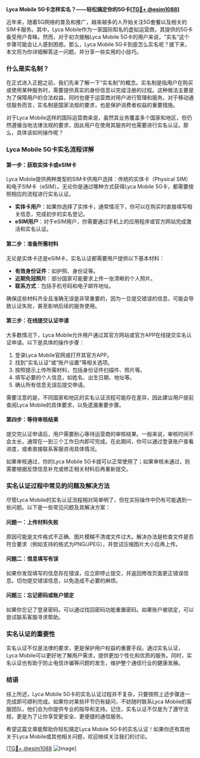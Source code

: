 **Lyca Mobile 5G卡怎样实名？——轻松搞定你的5G卡[[TG💪+ @esim1088](https://t.me/s/esim1088)]**

近年来，随着5G网络的普及和推广，越来越多的人开始关注5G套餐以及相关的SIM卡服务。其中，Lyca Mobile作为一家国际知名的虚拟运营商，其提供的5G卡备受用户青睐。然而，对于初次接触Lyca Mobile 5G卡的用户来说，“实名”这个步骤可能会让人感到困惑。那么，Lyca Mobile 5G卡到底怎么实名呢？接下来，本文将为你详细解答这一问题，并分享一些实用的小技巧。

### 什么是实名制？

在正式进入正题之前，我们先来了解一下“实名制”的概念。实名制是指用户在购买或使用某种服务时，需要提供真实的身份信息以完成注册的过程。这种做法主要是为了保障用户的合法权益，同时也便于运营商对用户进行管理和服务。对于移动通信服务而言，实名制是国家法规的要求，也是保护消费者权益的重要措施。

对于Lyca Mobile这样的国际运营商来说，虽然其业务覆盖多个国家和地区，但仍然遵循当地法律法规的要求，因此用户在使用其服务时也需要进行实名认证。那么，具体该如何操作呢？

### Lyca Mobile 5G卡实名流程详解

#### 第一步：获取实体卡或eSIM卡
Lyca Mobile提供两种类型的SIM卡供用户选择：传统的实体卡（Physical SIM）和电子SIM卡（eSIM）。无论你是通过哪种方式获得Lyca Mobile 5G卡，都需要按照相应的流程进行实名认证。

- **实体卡用户**：如果你选择了实体卡，通常情况下，你可以在购买时直接填写相关信息，完成初步的实名登记。
- **eSIM用户**：对于eSIM用户，你需要通过手机上的应用程序或官方网站完成激活和实名认证。

#### 第二步：准备所需材料
无论是实体卡还是eSIM卡，实名认证都需要用户提供以下基本材料：
- **有效身份证件**：如护照、身份证等。
- **近期免冠照片**：部分国家可能要求上传一张清晰的个人照片。
- **联系方式**：包括手机号码和电子邮件地址。

确保这些材料齐全且准确无误是非常重要的，因为一旦提交错误的信息，可能会导致认证失败，甚至影响后续的服务使用。

#### 第三步：在线提交认证申请
大多数情况下，Lyca Mobile允许用户通过其官方网站或官方APP在线提交实名认证申请。以下是具体的操作步骤：

1. 登录Lyca Mobile官网或打开其官方APP。
2. 找到“实名认证”或“账户设置”等相关选项。
3. 按照提示上传所需材料，包括身份证件扫描件、照片等。
4. 填写必要的个人信息，如姓名、出生日期、地址等。
5. 确认所有信息无误后提交申请。

需要注意的是，不同国家和地区的实名认证流程可能存在差异，因此建议用户提前查阅Lyca Mobile的具体要求，以免遗漏重要步骤。

#### 第四步：等待审核结果
提交完认证申请后，用户需要耐心等待运营商的审核结果。一般来说，审核时间不会太长，通常在一到三个工作日内即可完成。在此期间，你可以通过登录账户查看进度，或者直接联系客服咨询具体情况。

如果审核通过，你的Lyca Mobile 5G卡就可以正常使用了；如果审核未通过，则需要根据反馈信息补充或修正相关材料后再重新提交。

### 实名认证过程中常见的问题及解决方法

尽管Lyca Mobile的实名认证流程相对简单明了，但在实际操作中仍有可能遇到一些问题。以下是一些常见问题及其解决方案：

#### 问题一：上传材料失败
原因可能是文件格式不正确、图片模糊不清或文件过大。解决办法是检查文件是否符合要求（例如支持的格式为PNG/JPEG），并尝试压缩图片大小后再上传。

#### 问题二：信息填写有误
如果你发现填写的信息存在错误，应立即停止提交，并返回修改页面更正错误信息。切勿提交错误信息，以免造成不必要的麻烦。

#### 问题三：忘记密码或账户锁定
如果你忘记了登录密码，可以通过找回密码功能重置密码。如果账户被锁定，可以尝试联系客服寻求帮助。

### 实名认证的重要性

实名认证不仅是法律的要求，更是保护用户权益的重要手段。通过实名认证，Lyca Mobile可以更好地了解用户需求，提供更加个性化和优质的服务。同时，实名认证也有助于防止电信诈骗等问题的发生，维护整个通信行业的健康发展。

### 结语

综上所述，Lyca Mobile 5G卡的实名认证过程并不复杂，只要按照上述步骤逐一完成即可顺利完成。如果你对某些环节仍有疑问，不妨随时联系Lyca Mobile的客服团队，他们会为你提供专业的指导和支持。记住，实名认证不仅是为了遵守法规，更是为了让你享受更安全、更便捷的通信服务。

希望这篇文章能帮助你轻松搞定Lyca Mobile 5G卡的实名认证！如果你还有其他关于Lyca Mobile或其他相关问题，欢迎继续关注我们的讨论。

[[TG💪+ @esim1088](https://t.me/s/esim1088) ![Image](https://i.postimg.cc/4NQfJmqS/Snipaste-2025-05-13-00-14-12.png)]
